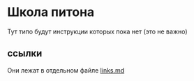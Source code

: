 # Школа питона 
Тут типо будут инструкции которых пока нет (это не важно)
## ссылки
Они лежат в отдельном файле [links.md](./links.md)